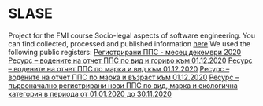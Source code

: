 # SLASE
Project for the FMI course Socio-legal aspects of software engineering. 
You can find collected, processed and published information [here](https://choose-mobile.000webhostapp.com/orpm/index.php)
We used the following public registers:
[Регистрирани ППС - месец декември 2020](https://data.egov.bg/data/view/691f11b4-21fb-4627-8bd0-c92ebcc5d94d)
[Ресурс  – водените на отчет ППС по вид и гориво към 01.12.2020](https://data.egov.bg/data/resourceView/a0a0d870-d755-4ed6-9441-8ca59265ead9)
[Ресурс  – водените на отчет ППС по марка и вид към 01.12.2020](https://data.egov.bg/data/resourceView/6451d199-9dd8-4aee-9b3d-a69251ba9468)
[Ресурс  – водените на отчет ППС по марка и възраст към 01.12.2020](https://data.egov.bg/data/resourceView/b5a4c7dc-f0bd-44fc-aee2-705aa3514d43)
[ Ресурс  – първоначално регистрирани нови ППС по вид, марка и екологична категория в периода от 01.01.2020 до 30.11.2020](https://data.egov.bg/data/resourceView/28b1a5a2-28eb-4ac3-a053-53ac72806caf)
